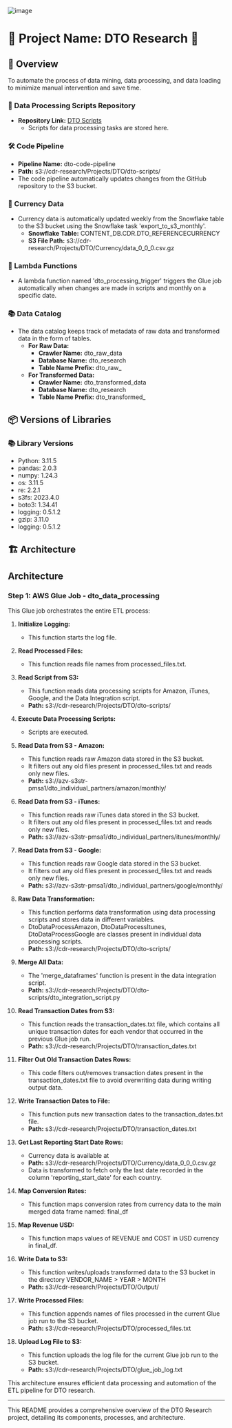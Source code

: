 ![image](https://github.com/AbhijeetPatil161097/abhijeetpatil/assets/157622300/bac4a27c-a92f-4eef-9eec-778baefda3d9)


# 🌟 Project Name: DTO Research 🌟

## 🚀 Overview
To automate the process of data mining, data processing, and data loading to minimize manual intervention and save time.

### 📁 Data Processing Scripts Repository
- **Repository Link:** [DTO Scripts](https://github.com/AbhijeetPatil161097/abhijeetpatil/tree/2abca9634315402e4a7bbdf0287bb3077194920a/dto-scripts)
  - Scripts for data processing tasks are stored here.

### 🛠️ Code Pipeline
- **Pipeline Name:** dto-code-pipeline
- **Path:** s3://cdr-research/Projects/DTO/dto-scripts/
- The code pipeline automatically updates changes from the GitHub repository to the S3 bucket.

### 💱 Currency Data
- Currency data is automatically updated weekly from the Snowflake table to the S3 bucket using the Snowflake task 'export_to_s3_monthly'.
  - **Snowflake Table:** CONTENT_DB.CDR.DTO_REFERENCECURRENCY
  - **S3 File Path:** s3://cdr-research/Projects/DTO/Currency/data_0_0_0.csv.gz

### 🔔 Lambda Functions
- A lambda function named 'dto_processing_trigger' triggers the Glue job automatically when changes are made in scripts and monthly on a specific date.

### 📚 Data Catalog
- The data catalog keeps track of metadata of raw data and transformed data in the form of tables.
  - **For Raw Data:**
    - **Crawler Name:** dto_raw_data
    - **Database Name:** dto_research
    - **Table Name Prefix:** dto_raw_
  - **For Transformed Data:**
    - **Crawler Name:** dto_transformed_data
    - **Database Name:** dto_research
    - **Table Name Prefix:** dto_transformed_

## 📦 Versions of Libraries
### 📚 Library Versions
- Python: 3.11.5
- pandas: 2.0.3
- numpy: 1.24.3
- os: 3.11.5
- re: 2.2.1
- s3fs: 2023.4.0
- boto3: 1.34.41
- logging: 0.5.1.2
- gzip: 3.11.0
- logging: 0.5.1.2

## 🏗️ Architecture
## Architecture

### Step 1: AWS Glue Job - dto_data_processing

This Glue job orchestrates the entire ETL process:

1. **Initialize Logging:**
   - This function starts the log file.

2. **Read Processed Files:**
   - This function reads file names from processed_files.txt.

3. **Read Script from S3:**
   - This function reads data processing scripts for Amazon, iTunes, Google, and the Data Integration script.
   - **Path:** s3://cdr-research/Projects/DTO/dto-scripts/

4. **Execute Data Processing Scripts:**
   - Scripts are executed.

5. **Read Data from S3 - Amazon:**
   - This function reads raw Amazon data stored in the S3 bucket.
   - It filters out any old files present in processed_files.txt and reads only new files.
   - **Path:** s3://azv-s3str-pmsa1/dto_individual_partners/amazon/monthly/

6. **Read Data from S3 - iTunes:**
   - This function reads raw iTunes data stored in the S3 bucket.
   - It filters out any old files present in processed_files.txt and reads only new files.
   - **Path:** s3://azv-s3str-pmsa1/dto_individual_partners/itunes/monthly/

7. **Read Data from S3 - Google:**
   - This function reads raw Google data stored in the S3 bucket.
   - It filters out any old files present in processed_files.txt and reads only new files.
   - **Path:** s3://azv-s3str-pmsa1/dto_individual_partners/google/monthly/

8. **Raw Data Transformation:**
   - This function performs data transformation using data processing scripts and stores data in different variables.
   - DtoDataProcessAmazon, DtoDataProcessItunes, DtoDataProcessGoogle are classes present in individual data processing scripts.
   - **Path:** s3://cdr-research/Projects/DTO/dto-scripts/

9. **Merge All Data:**
   - The 'merge_dataframes' function is present in the data integration script.
   - **Path:** s3://cdr-research/Projects/DTO/dto-scripts/dto_integration_script.py

10. **Read Transaction Dates from S3:**
    - This function reads the transaction_dates.txt file, which contains all unique transaction dates for each vendor that occurred in the previous Glue job run.
    - **Path:** s3://cdr-research/Projects/DTO/transaction_dates.txt

11. **Filter Out Old Transaction Dates Rows:**
    - This code filters out/removes transaction dates present in the transaction_dates.txt file to avoid overwriting data during writing output data.

12. **Write Transaction Dates to File:**
    - This function puts new transaction dates to the transaction_dates.txt file.
    - **Path:** s3://cdr-research/Projects/DTO/transaction_dates.txt

13. **Get Last Reporting Start Date Rows:**
    - Currency data is available at
    - **Path:** s3://cdr-research/Projects/DTO/Currency/data_0_0_0.csv.gz
    - Data is transformed to fetch only the last date recorded in the column 'reporting_start_date' for each country.

14. **Map Conversion Rates:**
    - This function maps conversion rates from currency data to the main merged data frame named: final_df

15. **Map Revenue USD:**
    - This function maps values of REVENUE and COST in USD currency in final_df.

16. **Write Data to S3:**
    - This function writes/uploads transformed data to the S3 bucket in the directory VENDOR_NAME > YEAR > MONTH
    - **Path:** s3://cdr-research/Projects/DTO/Output/

17. **Write Processed Files:**
    - This function appends names of files processed in the current Glue job run to the S3 bucket.
    - **Path:** s3://cdr-research/Projects/DTO/processed_files.txt

18. **Upload Log File to S3:**
    - This function uploads the log file for the current Glue job run to the S3 bucket.
    - **Path:** s3://cdr-research/Projects/DTO/glue_job_log.txt
   





This architecture ensures efficient data processing and automation of the ETL pipeline for DTO research.

---

This README provides a comprehensive overview of the DTO Research project, detailing its components, processes, and architecture.
